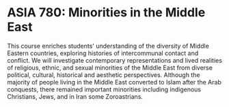 # ASIA 780: Minorities in the Middle East

This course enriches students' understanding of the diversity of Middle Eastern countries, exploring histories of intercommunal contact and conflict. We will investigate contemporary representations and lived realities of religious, ethnic, and sexual minorities of the Middle East from diverse political, cultural, historical and aesthetic perspectives. Although the majority of people living in the Middle East converted to Islam after the Arab conquests, there remained important minorities including indigenous Christians, Jews, and in Iran some Zoroastrians.